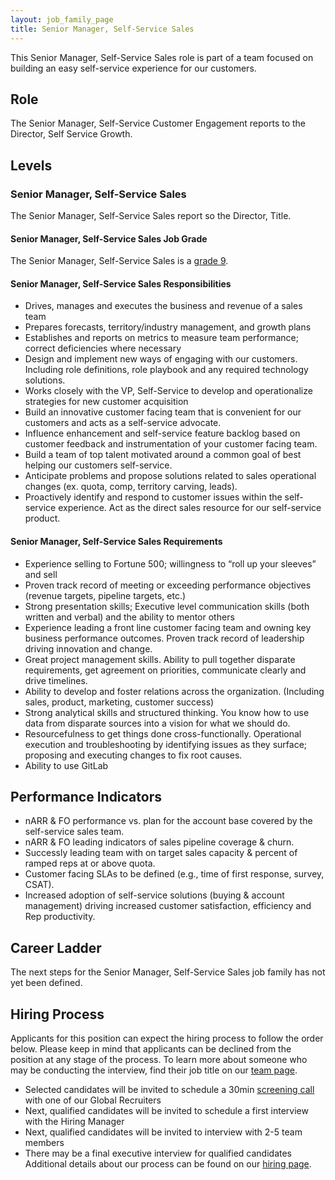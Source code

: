 ```yaml
---
layout: job_family_page
title: Senior Manager, Self-Service Sales
---
```


This Senior Manager, Self-Service Sales role is part of a team focused on building an easy self-service experience for our customers.

## Role

The Senior Manager, Self-Service Customer Engagement reports to the Director, Self Service Growth.

## Levels

### Senior Manager, Self-Service Sales

The Senior Manager, Self-Service Sales report so the Director, Title.

#### Senior Manager, Self-Service Sales Job Grade

The Senior Manager, Self-Service Sales is a [grade 9](/handbook/total-rewards/compensation/compensation-calculator/#gitlab-job-grades).

#### Senior Manager, Self-Service Sales Responsibilities
- Drives, manages and executes the business and revenue of a sales team
- Prepares forecasts, territory/industry management, and growth plans
- Establishes and reports on metrics to measure team performance; correct deficiencies where necessary
- Design and implement new ways of engaging with our customers. Including role definitions, role playbook and any required technology solutions.
- Works closely with the VP, Self-Service to develop and operationalize strategies for new customer acquisition
- Build an innovative customer facing team that is convenient for our customers and acts as a self-service advocate.
- Influence enhancement and self-service feature backlog based on customer feedback and instrumentation of your customer facing team.
- Build a team of top talent motivated around a common goal of best helping our customers self-service.
- Anticipate problems and propose solutions related to sales operational changes (ex. quota, comp, territory carving, leads).
- Proactively identify and respond to customer issues within the self-service experience. Act as the direct sales resource for our self-service product.

#### Senior Manager, Self-Service Sales Requirements
- Experience selling to Fortune 500; willingness to “roll up your sleeves” and sell
- Proven track record of meeting or exceeding performance objectives (revenue targets, pipeline targets, etc.)
- Strong presentation skills; Executive level communication skills (both written and verbal) and the ability to mentor others
- Experience leading a front line customer facing team and owning key business performance outcomes.
Proven track record of leadership driving innovation and change.
- Great project management skills. Ability to pull together disparate requirements, get agreement on priorities, communicate clearly and drive timelines.
- Ability to develop and foster relations across the organization. (Including sales, product, marketing, customer success)
- Strong analytical skills and structured thinking. You know how to use data from disparate sources into a vision for what we should do.
- Resourcefulness to get things done cross-functionally.
Operational execution and troubleshooting by identifying issues as they surface; proposing and executing changes to fix root causes.
- Ability to use GitLab


## Performance Indicators
- nARR & FO performance vs. plan for the account base covered by the self-service sales team.
- nARR & FO leading indicators of sales pipeline coverage & churn.
- Successly leading team with on target sales capacity & percent of ramped reps at or above quota.
- Customer facing SLAs to be defined (e.g., time of first response, survey, CSAT).
- Increased adoption of self-service solutions (buying & account management) driving increased customer satisfaction, efficiency and Rep productivity.

## Career Ladder

The next steps for the Senior Manager, Self-Service Sales job family has not yet been defined.

## Hiring Process

Applicants for this position can expect the hiring process to follow the order below. Please keep in mind that applicants can be declined from the position at any stage of the process. To learn more about someone who may be conducting the interview, find their job title on our [team page](https://about.gitlab.com/company/team/).
- Selected candidates will be invited to schedule a 30min [screening call](/handbook/hiring/interviewing/#screening-call) with one of our Global Recruiters
- Next, qualified candidates will be invited to schedule a first interview with the Hiring Manager
- Next, qualified candidates will be invited to interview with 2-5 team members
- There may be a final executive interview for qualified candidates
Additional details about our process can be found on our [hiring page](/handbook/hiring/).
